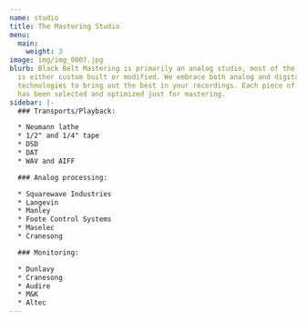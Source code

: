 ```yaml
---
name: studio
title: The Mastering Studio
menu:
  main:
    weight: 3
image: img/img_0007.jpg
blurb: Black Belt Mastering is primarily an analog studio, most of the equipment
  is either custom built or modified. We embrace both analog and digital
  technologies to bring out the best in your recordings. Each piece of equipment
  has been selected and optimized just for mastering.
sidebar: |-
  ### Transports/Playback:

  * Neumann lathe
  * 1/2" and 1/4" tape
  * DSD
  * DAT
  * WAV and AIFF

  ### Analog processing:

  * Squarewave Industries
  * Langevin
  * Manley
  * Foote Control Systems
  * Maselec
  * Cranesong

  ### Monitoring:

  * Dunlavy
  * Cranesong
  * Audire
  * M&K
  * Altec
---
```

